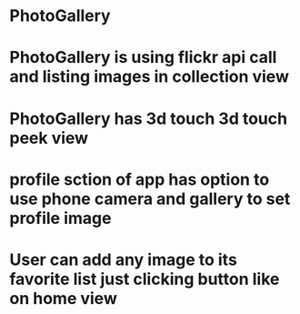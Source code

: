 # PhotoGallery

# PhotoGallery is  using flickr api call and listing images in collection view
# PhotoGallery has 3d touch 3d touch peek view
# profile sction of app has option to use phone camera and gallery to set profile image
# User can add any image to its favorite list just clicking button like on home view
